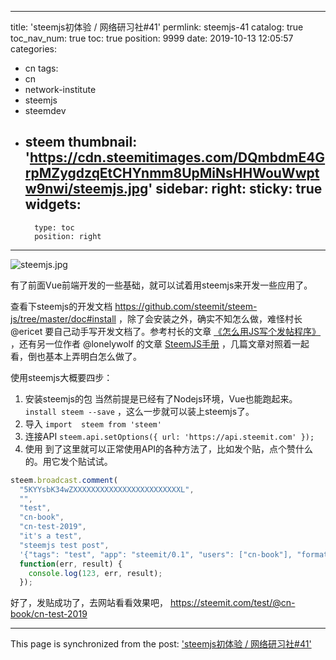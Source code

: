 
---
title: 'steemjs初体验 / 网络研习社#41'
permlink: steemjs-41
catalog: true
toc_nav_num: true
toc: true
position: 9999
date: 2019-10-13 12:05:57
categories:
- cn
tags:
- cn
- network-institute
- steemjs
- steemdev
- steem
thumbnail: 'https://cdn.steemitimages.com/DQmbdmE4GrpMZygdzqEtCHYnmm8UpMiNsHHWouWwptw9nwi/steemjs.jpg'
sidebar:
    right:
        sticky: true
widgets:
    -
        type: toc
        position: right
---


![steemjs.jpg](https://cdn.steemitimages.com/DQmbdmE4GrpMZygdzqEtCHYnmm8UpMiNsHHWouWwptw9nwi/steemjs.jpg)

有了前面Vue前端开发的一些基础，就可以试着用steemjs来开发一些应用了。

查看下steemjs的开发文档 https://github.com/steemit/steem-js/tree/master/doc#install ，除了会安装之外，确实不知怎么做，难怪村长 @ericet 要自己动手写开发文档了。参考村长的文章 [《怎么用JS写个发帖程序》](https://steemit.com/cn/@ericet/anrhy-js) ，还有另一位作者 @lonelywolf 的文章 [SteemJS手册](https://steemit.com/utopian-io/@lonelywolf/steemjs-full-tutorial-all-the-functions-all-the-abilities) ，几篇文章对照着一起看，倒也基本上弄明白怎么做了。

使用steemjs大概要四步：
1. 安装steemjs的包
当然前提是已经有了Nodejs环境，Vue也能跑起来。`install steem --save` ，这么一步就可以装上steemjs了。
2. 导入
`import  steem from 'steem'`
3. 连接API
`steem.api.setOptions({ url: 'https://api.steemit.com' });`
4. 使用
到了这里就可以正常使用API的各种方法了，比如发个贴，点个赞什么的。用它发个贴试试。
```js
steem.broadcast.comment(
  "5KYYsbK34wZXXXXXXXXXXXXXXXXXXXXXXXXL",
  "",
  "test",
  "cn-book",
  "cn-test-2019",
  "it's a test",
  "steemjs test post",
  '{"tags": "test", "app": "steemit/0.1", "users": ["cn-book"], "format": "markdown"}',
  function(err, result) {
    console.log(123, err, result);
  });
```

好了，发贴成功了，去网站看看效果吧， https://steemit.com/test/@cn-book/cn-test-2019

- - -

This page is synchronized from the post: ['steemjs初体验 / 网络研习社#41'](https://steemit.com/@lemooljiang/steemjs-41)
